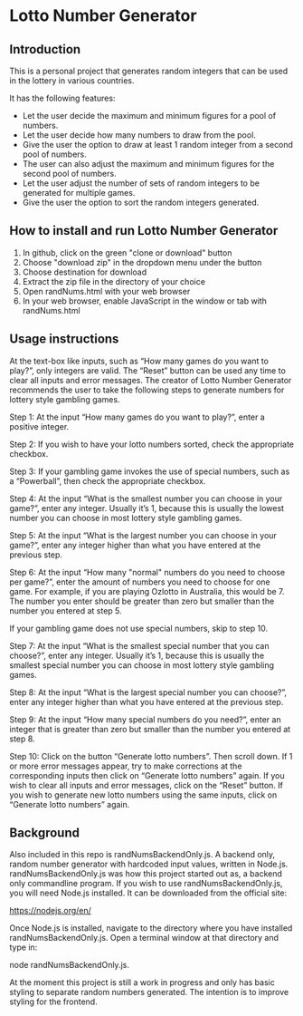 # Lotto Number Generator

## Introduction
This is a personal project that generates random integers that can be used
in the lottery in various countries.

It has the following features:
* Let the user decide the maximum and minimum figures for a pool of numbers.
* Let the user decide how many numbers to draw from the pool.
* Give the user the option to draw at least 1 random integer from a second
  pool of numbers.
* The user can also adjust the maximum and minimum figures for the second
  pool of numbers.
* Let the user adjust the number of sets of random integers to be generated
  for multiple games.
* Give the user the option to sort the random integers generated.

## How to install and run Lotto Number Generator
1. In github, click on the green "clone or download" button
2. Choose "download zip" in the dropdown menu under the button
3. Choose destination for download
4. Extract the zip file in the directory of your choice
5. Open randNums.html with your web browser
6. In your web browser, enable JavaScript in the window or tab with
   randNums.html

## Usage instructions
At the text-box like inputs, such as “How many games do you want to play?”,
only integers are valid.
The “Reset” button can be used any time to clear all inputs and error
messages.
The creator of Lotto Number Generator recommends the user to take the
following steps to generate numbers for lottery style gambling games.

Step 1:
At the input “How many games do you want to play?”, enter a positive integer. 

Step 2:
If you wish to have your lotto numbers sorted, check the appropriate checkbox.

Step 3:
If your gambling game invokes the use of special numbers, such as a
“Powerball”, then check the appropriate checkbox.

Step 4:
At the input “What is the smallest number you can choose in your game?”,
enter any integer. Usually it’s 1, because this is usually the lowest
number you can choose in most lottery style gambling games.

Step 5:
At the input “What is the largest number you can choose in your game?”,
enter any integer higher than what you have entered at the previous step.

Step 6:
At the input “How many "normal" numbers do you need to choose per game?”,
enter the amount of numbers you need to choose for one game. For example,
if you are playing Ozlotto in Australia, this would be 7.
The number you enter should be greater than zero but smaller than the
number you entered at step 5.

If your gambling game does not use special numbers, skip to step 10.

Step 7:
At the input “What is the smallest special number that you can choose?”,
enter any integer. Usually it’s 1, because this is usually the smallest
special number you can choose in most lottery style gambling games.

Step 8:
At the input “What is the largest special number you can choose?”,
enter any integer higher than what you have entered at the previous step.

Step 9:
At the input “How many special numbers do you need?”, enter an integer
that is greater than zero but smaller than the number you entered at step 8.

Step 10:
Click on the button “Generate lotto numbers”. Then scroll down.
If 1 or more error messages appear, try to make corrections at the
corresponding inputs then click on “Generate lotto numbers” again. 
If you wish to clear all inputs and error messages, click on the
“Reset” button.
If you wish to generate new lotto numbers using the same inputs, click
on “Generate lotto numbers” again. 

## Background
Also included in this repo is randNumsBackendOnly.js. A backend only,
random number generator with hardcoded input values, written in Node.js.
randNumsBackendOnly.js was how this project started out as, a backend only
commandline program.
If you wish to use randNumsBackendOnly.js, you will need Node.js installed.
It can be downloaded from the official site:
  
  https://nodejs.org/en/

Once Node.js is installed, navigate to the directory where you have installed 
randNumsBackendOnly.js. Open a terminal window at that directory and type in:

  node randNumsBackendOnly.js.

At the moment this project is still a work in progress and only has basic
styling to separate random numbers generated. The intention is to improve
styling for the frontend.  
